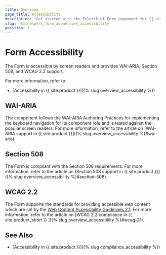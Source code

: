 ```yaml
---
title: Overview
page_title: Accessibility
description: "Get started with the Telerik UI Form component for {{ site.framework }} and learn about its accessibility support for WAI-ARIA, Section 508, and WCAG 2.2."
slug: htmlhelpers_form_aspnetcore_accessibility
position: 1
---
```


# Form Accessibility

The Form is accessible by screen readers and provides WAI-ARIA, Section 508, and WCAG 2.2 support.

For more information, refer to:

* [Accessibility in {{ site.product }}]({% slug overview_accessibility %})

## WAI-ARIA

The component follows the WAI-ARIA Authoring Practices for implementing the keyboard navigation for its component role and is tested against the popular screen readers. For more information, refer to the article on [WAI-ARIA support in {{ site.product }}]({% slug overview_accessibility %}#wai-aria).

## Section 508

The Form is compliant with the Section 508 requirements. For more information, refer to the article on [Section 508 support in {{ site.product }}]({% slug overview_accessibility %}#section-508).

## WCAG 2.2

The Form supports the standards for providing accessible web content which are set by the [Web Content Accessibility Guidelines 2.1](https://www.w3.org/TR/WCAG/). For more information, refer to the article on [WCAG 2.2 compliance in {{ site.product_short }} ]({% slug overview_accessibility %}#wcag-21).

## See Also

* [Accessibility in {{ site.product }}]({% slug compliance_accessibility %})
